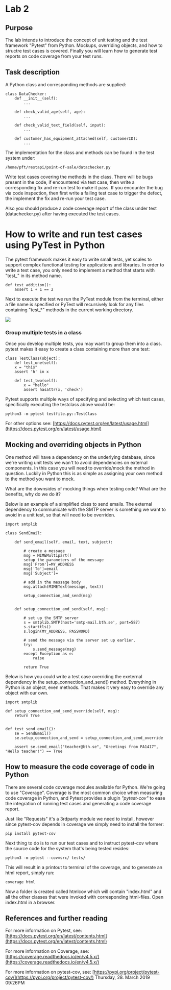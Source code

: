 # Lab 2

## Purpose

The lab intends to introduce the concept of unit testing and the test framework "Pytest" from Python. Mockups, overriding objects, and how to structre test cases is covered. 
Finally you will learn how to generate test reports on code coverage from your test runs.

## Task description

A Python class and corresponding methods are supplied:

	class DataChecker:
		def __init__(self):
			...

		def check_valid_age(self, age):
			...

		def check_valid_text_field(self, input):
			...

		def customer_has_equipment_attached(self, customerID):
			...

The implementation for the class and methods can be found in the test system under:

	/home/pft/restapi/point-of-sale/datachecker.py

Write test cases covering the methods in the class. There will be bugs present in the code, if encountered via test case, then write a corresponding fix and re-run test to make it pass. If you encounter the bug via code inspection, then first write a failing test case to trigger the defect, the implement the fix and re-run your test case.

Also you should produce a code coverage report of the class under test (datachecker.py) after having executed the test cases.

# How to write and run test cases using PyTest in Python

The pytest framework makes it easy to write small tests, yet scales to support complex functional testing for applications and libraries.
In order to write a test case, you only need to implement a method that starts with "test_" in its method name.

	def test_addition():
		assert 1 + 1 == 2

Next to execute the test we run the PyTest module from the terminal, either a file name is specified or PyTest will recursively look for any files containing "test_*" methods in the current working directory.

![](https://res.cloudinary.com/northern-test-consulting-ab/image/upload/v1551781669/lab2_running_pytest_owibhe.jpg)	

### Group multiple tests in a class

Once you develop multiple tests, you may want to group them into a class. pytest makes it easy to create a class containing more than one test:


	class TestClass(object):
		def test_one(self):
		x = "this"
		assert 'h' in x

		def test_two(self):
			x = "hello"
			assert hasattr(x, 'check')

Pytest supports multiple ways of specifying and selecting which test cases, specifically executing the testclass above would be:

	python3 -m pytest testfile.py::TestClass
	
For other options see: [https://docs.pytest.org/en/latest/usage.html](https://docs.pytest.org/en/latest/usage.html) 

## Mocking and overriding objects in Python

One method will have a dependency on the underlying database, since we're writing unit tests we wan't to avoid dependencies on external components.
In this case you will need to override/mock the method in question. Luckily in Python this is as simple as assigning your own method to the method you want to mock. 

What are the downsides of mocking things when testing code? What are the benefits, why do we do it?

Below is an example of a simplified class to send emails. The external dependency to communicate with the SMTP server is something we want to avoid in a unit test, so that will need to be overriden.

    import smtplib

    class SendEmail:

        def send_email(self, email, text, subject):
			
			# create a message
			msg = MIMEMultipart()
            setup the parameters of the message
            msg['From']=MY_ADDRESS
            msg['To']=email
            msg['Subject']=

            # add in the message body
            msg.attach(MIMEText(message, text))

			setup_connection_and_send(msg)


		def setup_connection_and_send(self, msg):

            # set up the SMTP server
            s = smtplib.SMTP(host='smtp-mail.bth.se', port=587)
            s.starttls()
            s.login(MY_ADDRESS, PASSWORD)

            # send the message via the server set up earlier.
            try:
                s.send_message(msg)
            except Exception as e:
                raise

            return True

Below is how you could write a test case overriding the exeternal dependency in the setup_connection_and_send() method.
Everything in Python is an object, even methods. That makes it very easy to override any object with our own.

    import smtplib

    def setup_connection_and_send_override(self, msg):
        return True


    def test_send_email():
        se = SendEmail()
        se.setup_connection_and_send = setup_connection_and_send_override

        assert se.send_email("teacher@bth.se", "Greetings from PA1417", "Hello teacher!") == True
        
## How to measure the code coverage of code in Python

There are several code coverage modules available for Python. We're going to use "Coverage". Coverage is the most common choice when measuring code coverage in Python, and Pytest provides a plugin *"pytest-cov"* to ease the integration of running test cases and generating a code coverage report.

Just like "Requests" it's a 3rdparty module we need to install, however since pytest-cov depends in coverage we simply need to install the former:

	pip install pytest-cov
	
Next thing to do is to run our test cases and to instruct pytest-cov where the source code for the system that's being tested resides:

	python3 -m pytest --cov=src/ tests/
	
This will result in a printout to terminal of the coverage, and to generate an html report, simply run:

	coverage html
	
Now a folder is created called htmlcov which will contain "index.html" and all the other classes that were invoked with corresponding html-files.  Open index.html in a browser.

## References and further reading

For more information on Pytest, see: [https://docs.pytest.org/en/latest/contents.html](https://docs.pytest.org/en/latest/contents.html) 

For more information on Coverage, see: [https://coverage.readthedocs.io/en/v4.5.x/](https://coverage.readthedocs.io/en/v4.5.x/) 

For more information on pytest-cov, see: [https://pypi.org/project/pytest-cov/](https://pypi.org/project/pytest-cov/) 	Thursday, 28. March 2019 09:26PM 


